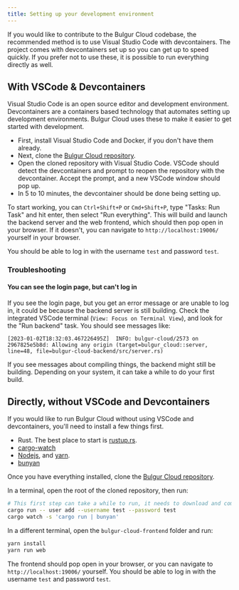 ```yaml
---
title: Setting up your development environment
---
```


If you would like to contribute to the Bulgur Cloud codebase, the recommended
method is to use Visual Studio Code with devcontainers. The project comes with
devcontainers set up so you can get up to speed quickly. If you prefer not to
use these, it is possible to run everything directly as well.

## With VSCode & Devcontainers

Visual Studio Code is an open source editor and development environment.
Devcontainers are a containers based technology that automates setting up
development environments. Bulgur Cloud uses these to make it easier to get
started with development.

- First, install Visual Studio Code and Docker, if you don't have them already.
- Next, clone the [Bulgur Cloud repository](https://github.com/bulgur-cloud/bulgur-cloud).
- Open the cloned repository with Visual Studio Code. VSCode should detect the
  devcontainers and prompt to reopen the repository with the devcontainer.
  Accept the prompt, and a new VSCode window should pop up.
- In 5 to 10 minutes, the devcontainer should be done being setting up.

To start working, you can `Ctrl+Shift+P` or `Cmd+Shift+P`, type "Tasks: Run
Task" and hit enter, then select "Run everything". This will build and launch
the backend server and the web frontend, which should then pop open in your
browser. If it doesn't, you can navigate to `http://localhost:19006/` yourself
in your browser.

You should be able to log in with the username `test` and password `test`.

### Troubleshooting

#### You can see the login page, but can't log in

If you see the login page, but you get an error message or are unable to log in,
it could be because the backend server is still building. Check the integrated
VSCode terminal (`View: Focus on Terminal View`), and look for the "Run backend"
task. You should see messages like:

```
[2023-01-02T18:32:03.467226495Z]  INFO: bulgur-cloud/2573 on 2967825e5b8d: Allowing any origin (target=bulgur_cloud::server, line=48, file=bulgur-cloud-backend/src/server.rs)
```

If you see messages about compiling things, the backend might still be building.
Depending on your system, it can take a while to do your first build.

## Directly, without VSCode and Devcontainers

If you would like to run Bulgur Cloud without using VSCode and devcontainers,
you'll need to install a few things first.

- Rust. The best place to start is [rustup.rs](https://rustup.rs/).
- [cargo-watch](https://github.com/watchexec/cargo-watch#install)
- [Nodejs](https://nodejs.org/en/), and [yarn](https://yarnpkg.com/getting-started/install).
- [bunyan](https://www.npmjs.com/package/bunyan#installation)

Once you have everything installed, clone the [Bulgur Cloud repository](https://github.com/bulgur-cloud/bulgur-cloud).

In a terminal, open the root of the cloned repository, then run:

```sh
# This first step can take a while to run, it needs to download and compile everything
cargo run -- user add --username test --password test
cargo watch -s 'cargo run | bunyan'
```

In a different terminal, open the `bulgur-cloud-frontend` folder and run:

```sh
yarn install
yarn run web
```

The frontend should pop open in your browser, or you can navigate to `http://localhost:19006/` yourself.
You should be able to log in with the username `test` and password `test`.
